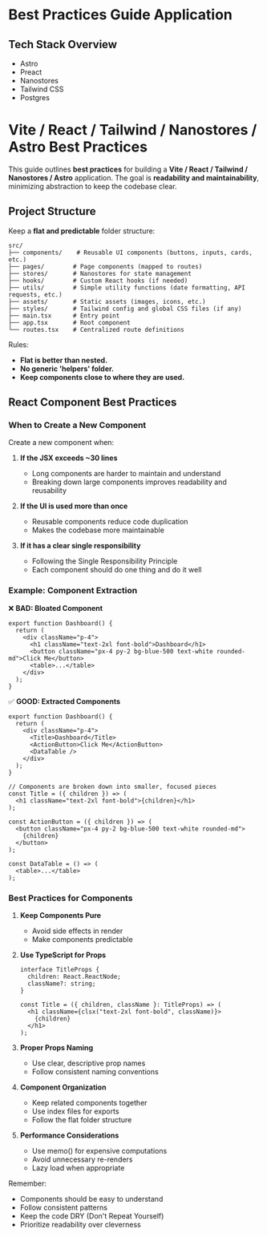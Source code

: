 # Best Practices Guide Application

## Tech Stack Overview
- Astro
- Preact
- Nanostores
- Tailwind CSS
- Postgres

# Vite / React / Tailwind / Nanostores / Astro Best Practices
This guide outlines **best practices** for building a **Vite / React / Tailwind / Nanostores / Astro** application. The goal is **readability and maintainability**, minimizing abstraction to keep the codebase clear.

## Project Structure
Keep a **flat and predictable** folder structure:

```
src/
├── components/    # Reusable UI components (buttons, inputs, cards, etc.)
├── pages/        # Page components (mapped to routes)
├── stores/       # Nanostores for state management
├── hooks/        # Custom React hooks (if needed)
├── utils/        # Simple utility functions (date formatting, API requests, etc.)
├── assets/       # Static assets (images, icons, etc.)
├── styles/       # Tailwind config and global CSS files (if any)
├── main.tsx      # Entry point
├── app.tsx       # Root component
└── routes.tsx    # Centralized route definitions
```

Rules:
- **Flat is better than nested.**
- **No generic 'helpers' folder.**
- **Keep components close to where they are used.**

## React Component Best Practices

### When to Create a New Component

Create a new component when:
1. **If the JSX exceeds ~30 lines**
   - Long components are harder to maintain and understand
   - Breaking down large components improves readability and reusability

2. **If the UI is used more than once**
   - Reusable components reduce code duplication
   - Makes the codebase more maintainable

3. **If it has a clear single responsibility**
   - Following the Single Responsibility Principle
   - Each component should do one thing and do it well

### Example: Component Extraction

❌ **BAD: Bloated Component**
```tsx
export function Dashboard() {
  return (
    <div className="p-4">
      <h1 className="text-2xl font-bold">Dashboard</h1>
      <button className="px-4 py-2 bg-blue-500 text-white rounded-md">Click Me</button>
      <table>...</table>
    </div>
  );
}
```

✅ **GOOD: Extracted Components**
```tsx
export function Dashboard() {
  return (
    <div className="p-4">
      <Title>Dashboard</Title>
      <ActionButton>Click Me</ActionButton>
      <DataTable />
    </div>
  );
}

// Components are broken down into smaller, focused pieces
const Title = ({ children }) => (
  <h1 className="text-2xl font-bold">{children}</h1>
);

const ActionButton = ({ children }) => (
  <button className="px-4 py-2 bg-blue-500 text-white rounded-md">
    {children}
  </button>
);

const DataTable = () => (
  <table>...</table>
);
```

### Best Practices for Components

1. **Keep Components Pure**
   - Avoid side effects in render
   - Make components predictable

2. **Use TypeScript for Props**
   ```tsx
   interface TitleProps {
     children: React.ReactNode;
     className?: string;
   }

   const Title = ({ children, className }: TitleProps) => (
     <h1 className={clsx("text-2xl font-bold", className)}>
       {children}
     </h1>
   );
   ```

3. **Proper Props Naming**
   - Use clear, descriptive prop names
   - Follow consistent naming conventions

4. **Component Organization**
   - Keep related components together
   - Use index files for exports
   - Follow the flat folder structure

5. **Performance Considerations**
   - Use memo() for expensive computations
   - Avoid unnecessary re-renders
   - Lazy load when appropriate

Remember:
- Components should be easy to understand
- Follow consistent patterns
- Keep the code DRY (Don't Repeat Yourself)
- Prioritize readability over cleverness